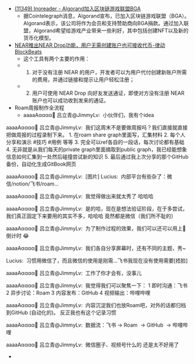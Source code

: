 - [(11349) Inoreader - Algorand加入区块链游戏联盟BGA](https://www.inoreader.com/article/3a9c6e786a2c4f5a-algorandbga)
    - 据Cointelegraph消息，Algorand宣布，已加入区块链游戏联盟（BGA）。Algorand表示，该公司将作为会员和支持赞助商向BGA捐款。通过加入联盟，Algorand希望给游戏产业带来一些利好，其中包括创建NFT以及新的货币化模型。
- [NEAR推出NEAR Drop功能，用户无需创建账户也可接收代币-律动BlockBeats](https://www.theblockbeats.com/news/17692)
    - 这个工具有两个主要的作用：
    - 1. 对于没有注册 NEAR 的用户，开发者可以为用户代付创建新账户所需的费用，并通过链接和提示让用户轻松注册；
    - 2. 用户可使用 NEAR Drop 向好友发送通证，即使对方没有注册 NEAR 账户也可以成功收到发来的通证。
- Roam周报制作全流程
    - aaaaAαααα🐣 吕立青@JimmyLv: 
小伙伴们，我有个idea

aaaaAαααα🐣 吕立青@JimmyLv: 
我们这周末不是要做周报吗？我们直接就直接把做周报的过程录制下来。
1. 在roam share graph里面写，汇集材料
2. 每个人分享和演示 #技巧 #用例 等等
3. 完全可以ref各自的一段话，每次讨论都有基础
4. 无非就是从我们每天的private graph里面摘取到public graph，我已经能想象信息如何汇集到一处然后碰撞尝试新的知识
5. 最后通过我上次分享的那个GitHub备份，自动化生成GitBook网页

aaaaAαααα🐣 吕立青@JimmyLv: 
[图片]
Lucius: 
内部平台有些杂了：微信/notion/飞书/roam...

aaaaAαααα🐣 吕立青@JimmyLv: 
我觉得做出来就太秀了 哈哈哈

aaaaAαααα🐣 吕立青@JimmyLv: 
是的哈，现在是想法验证阶段，在于多尝试，我们真正固定下来要用的其实不多，哈哈哈 竟然都是微信（我们所不耻的）

aaaaAαααα🐣 吕立青@JimmyLv: 
为了制作过程的效果，我们可以还可以用上🍅倒计时 😂

aaaaAαααα🐣 吕立青@JimmyLv: 
我们各自分享屏幕时，还有不同的主题，秀~

Lucius: 
习惯用微信了，而且微信的使用是刚需...飞书我现在没有使用需要[捂脸]

aaaaAαααα🐣 吕立青@JimmyLv: 
工作了你才会有，没事儿

aaaaAαααα🐣 吕立青@JimmyLv: 
我觉得我们可以聚焦一下：
1 即时沟通：飞书
2 异步讨论：Roam
3 内容发布：GitHub
4 视频输出：哔哩哔哩

aaaaAαααα🐣 吕立青@JimmyLv: 
内容沉淀我们也放Roam吧，对外的话都归档到GitHub (自动化的)。
反正我也有这个记录习惯

aaaaAαααα🐣 吕立青@JimmyLv: 
数据流：飞书 -> Roam  -> GitHub  -> 哔哩哔哩

aaaaAαααα🐣 吕立青@JimmyLv: 
微信圈子、视频号什么的 还是太不好用了


- 

